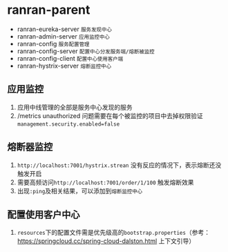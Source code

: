 # ranran-parent
* ranran-eureka-server `服务发现中心`
* ranran-admin-server `应用监控中心`
* ranran-config `服务配置管理`
* ranran-config-server `配置中心分发服务端/熔断被监控`
* ranran-config-client `配置中心使用客户端`
* ranran-hystrix-server `熔断监控中心`
## 应用监控
1. 应用中线管理的全部是服务中心发现的服务
2. /metrics unauthorized 问题需要在每个被监控的项目中去掉权限验证  
`management.security.enabled=false`
## 熔断器监控
1. `http://localhost:7001/hystrix.strean` 没有反应的情况下，表示熔断还没触发开启  
2. 需要高频访问`http://localhost:7001/order/1/100` 触发熔断效果
3. 出现`:ping`及相关结果，可以添加到`熔断监控中心`
## 配置使用客户中心
1. `resources`下的配置文件需是优先级高的`bootstrap.properties`（参考：https://springcloud.cc/spring-cloud-dalston.html 上下文引导）